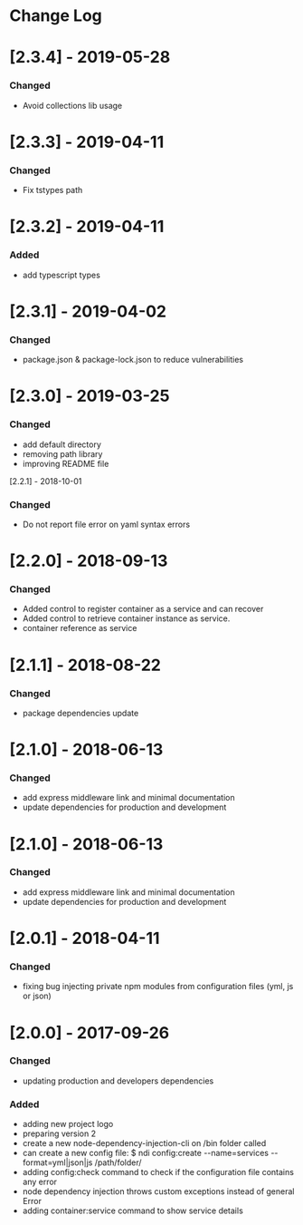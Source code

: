 # Change Log

# [2.3.4] - 2019-05-28
### Changed
- Avoid collections lib usage

# [2.3.3] - 2019-04-11
### Changed
- Fix tstypes path

# [2.3.2] - 2019-04-11
### Added
- add typescript types

# [2.3.1] - 2019-04-02
### Changed
- package.json & package-lock.json to reduce vulnerabilities

# [2.3.0] - 2019-03-25
### Changed
- add default directory
- removing path library
- improving README file

[2.2.1] - 2018-10-01
### Changed
- Do not report file error on yaml syntax errors

# [2.2.0] - 2018-09-13
### Changed
* Added control to register container as a service and can recover
* Added control to retrieve container instance as service.
* container reference as service

# [2.1.1] - 2018-08-22
### Changed
- package dependencies update

# [2.1.0] - 2018-06-13
### Changed
- add express middleware link and minimal documentation
- update dependencies for production and development

# [2.1.0] - 2018-06-13
### Changed
- add express middleware link and minimal documentation
- update dependencies for production and development

# [2.0.1] - 2018-04-11
### Changed
- fixing bug injecting private npm modules from configuration files (yml, js or json)

# [2.0.0] - 2017-09-26
### Changed
- updating production and developers dependencies 
### Added
- adding new project logo
- preparing version 2
- create a new node-dependency-injection-cli on /bin folder called
- can create a new config file: $ ndi config:create --name=services --format=yml|json|js /path/folder/
- adding config:check command to check if the configuration file contains any error
- node dependency injection throws custom exceptions instead of general Error
- adding container:service command to show service details
